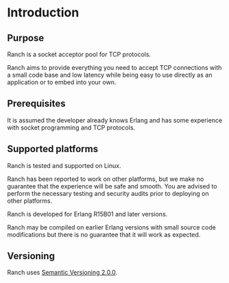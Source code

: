 Introduction
============

Purpose
-------

Ranch is a socket acceptor pool for TCP protocols.

Ranch aims to provide everything you need to accept TCP connections
with a small code base and low latency while being easy to use directly
as an application or to embed into your own.

Prerequisites
-------------

It is assumed the developer already knows Erlang and has some experience
with socket programming and TCP protocols.

Supported platforms
-------------------

Ranch is tested and supported on Linux.

Ranch has been reported to work on other platforms, but we make no
guarantee that the experience will be safe and smooth. You are advised
to perform the necessary testing and security audits prior to deploying
on other platforms.

Ranch is developed for Erlang R15B01 and later versions.

Ranch may be compiled on earlier Erlang versions with small source code
modifications but there is no guarantee that it will work as expected.

Versioning
----------

Ranch uses [Semantic Versioning 2.0.0](http://semver.org/).
